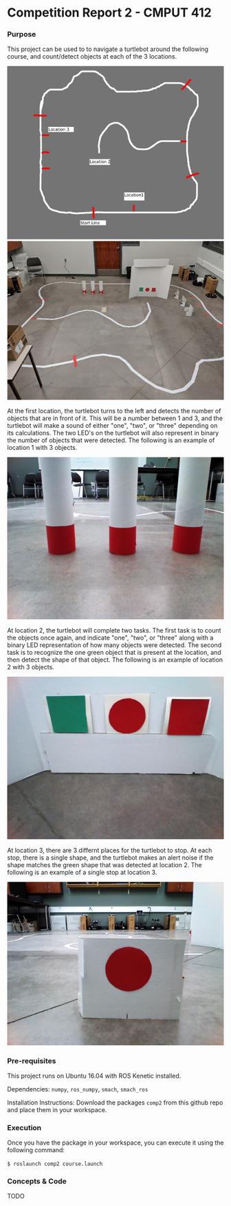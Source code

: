 Competition Report 2 - CMPUT 412
================================

### Purpose

This project can be used to to navigate a turtlebot around the following course, and count/detect 
objects at each of the 3 locations.

![ui_v1.0](https://github.com/nwoeanhinnogaehr/412-W19-G5-public/blob/master/media/course.png?raw=true)
![ui_v1.0](https://github.com/nwoeanhinnogaehr/412-W19-G5-public/blob/master/media/course_irl.png?raw=true)

At the first location, the turtlebot turns to the left and detects the number of objects that are in
front of it. This will be a number between 1 and 3, and the turtlebot will make a sound of either "one", 
"two", or "three" depending on its calculations. The two LED's on the turtlebot will also represent in 
binary the number of objects that were detected. The following is an example of location 1 with 3
objects.

![ui_v1.0](https://github.com/nwoeanhinnogaehr/412-W19-G5-public/blob/master/media/loc1.png?raw=true)

At location 2, the turtlebot will complete two tasks. The first task is to count the objects once again,
and indicate "one", "two", or "three" along with a binary LED representation of how many objects were
detected. The second task is to recognize the one green object that is present at the location, and then
detect the shape of that object. The following is an example of location 2 with 3 objects.

![ui_v1.0](https://github.com/nwoeanhinnogaehr/412-W19-G5-public/blob/master/media/loc2.png?raw=true)

At location 3, there are 3 differnt places for the turtlebot to stop. At each stop, there is a single
shape, and the turtlebot makes an alert noise if the shape matches the green shape that was detected 
at location 2. The following is an example of a single stop at location 3.

![ui_v1.0](https://github.com/nwoeanhinnogaehr/412-W19-G5-public/blob/master/media/loc3.png?raw=true)

### Pre-requisites

This project runs on Ubuntu 16.04 with ROS Kenetic installed.

Dependencies: `numpy`, `ros_numpy`, `smach`, `smach_ros`

Installation Instructions: Download the packages `comp2` from this github repo
and place them in your workspace.

### Execution

Once you have the package in your workspace, you can execute it using the following command:

`$ roslaunch comp2 course.launch`

### Concepts & Code

TODO
